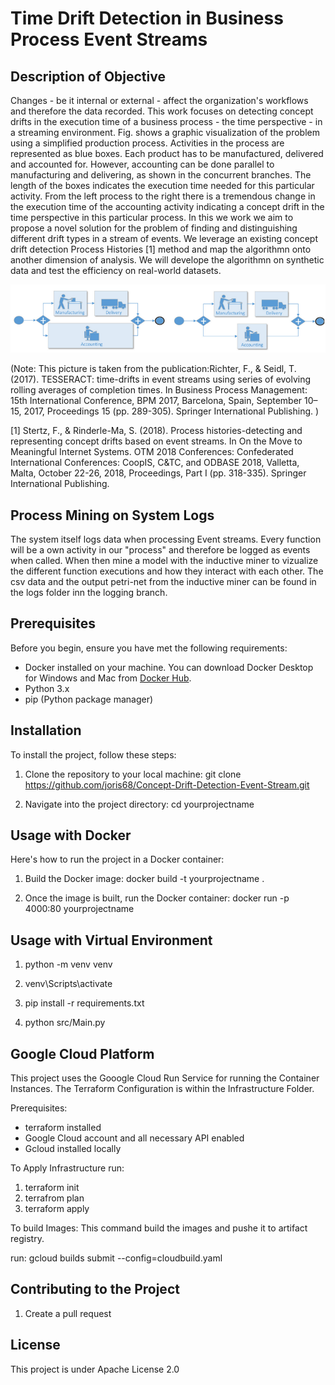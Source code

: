 # Time Drift Detection in Business Process Event Streams

## Description of Objective
Changes - be it internal or external - affect the organization's workflows and therefore the data recorded. This work focuses on detecting concept drifts in the execution time of a business process - the time perspective - in a streaming environment. Fig. shows a graphic visualization of the problem using a simplified production process. Activities in the process are represented as blue boxes. Each product has to be manufactured, delivered and accounted for. However, accounting can be done parallel to manufacturing and delivering, as shown in the concurrent branches. The length of the boxes indicates the execution time needed for this particular activity. From the left process to the right there is a tremendous change in the execution time of the accounting activity indicating a concept drift in the time perspective in this particular process. In this we work we aim to propose a novel solution for the problem of finding and distinguishing different drift types in a stream of events. We leverage an existing concept drift detection Process Histories [1] method and map the algorithmn onto another dimension of analysis. We will develope the algorithmn on synthetic data and test the efficiency on real-world datasets.

![Visually Represented Concept Drift in the Time Perspective](Images/timedriftpicture.png)

(Note: This picture is taken from the publication:Richter, F., & Seidl, T. (2017). TESSERACT: time-drifts in event streams using series of evolving rolling averages of completion times. In Business Process Management: 15th International Conference, BPM 2017, Barcelona, Spain, September 10–15, 2017, Proceedings 15 (pp. 289-305). Springer International Publishing. )

[1] Stertz, F., & Rinderle-Ma, S. (2018). Process histories-detecting and representing concept drifts based on event streams. In On the Move to Meaningful Internet Systems. OTM 2018 Conferences: Confederated International Conferences: CoopIS, C&TC, and ODBASE 2018, Valletta, Malta, October 22-26, 2018, Proceedings, Part I (pp. 318-335). Springer International Publishing.

## Process Mining on System Logs
The system itself logs data when processing Event streams. Every function will be a own activity in our "process" and therefore be logged as events when called. When then mine a model with the inductive miner to vizualize the different function executions and how they interact with each other. The csv data and the output petri-net from the inductive miner can be found in the logs folder inn the logging branch.

## Prerequisites

Before you begin, ensure you have met the following requirements:
- Docker installed on your machine. You can download Docker Desktop for Windows and Mac from [Docker Hub](https://hub.docker.com/?overlay=onboarding).
- Python 3.x
- pip (Python package manager)

## Installation

To install the project, follow these steps:

1. Clone the repository to your local machine:
     git clone https://github.com/joris68/Concept-Drift-Detection-Event-Stream.git

2.  Navigate into the project directory:
     cd yourprojectname

## Usage with Docker

Here's how to run the project in a Docker container:

1. Build the Docker image:
     docker build -t yourprojectname .

2. Once the image is built, run the Docker container:
     docker run -p 4000:80 yourprojectname

## Usage with Virtual Environment
1. python -m venv venv

2. venv\Scripts\activate

3. pip install -r requirements.txt

4. python src/Main.py

## Google Cloud Platform
This project uses the Gooogle Cloud Run Service for running the Container Instances. The Terraform Configuration is within the Infrastructure Folder.

Prerequisites:
- terraform installed
- Google Cloud account and all necessary API enabled
- Gcloud installed locally

To Apply Infrastructure run:
1. terraform init
2. terrafrom plan
3. terraform apply

To build Images:
This command build the images and pushe it to artifact registry.

run: gcloud builds submit --config=cloudbuild.yaml





## Contributing to the Project

1. Create a pull request


## License

This project is under Apache License 2.0
